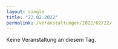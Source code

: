 ```yaml
---
layout: single
title: "22.02.2022"
permalink: /veranstaltungen/2022/02/22/
---
```


Keine Veranstaltung an diesem Tag.
